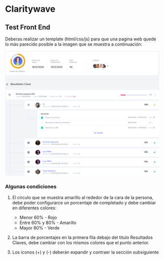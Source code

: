 # Claritywave

## Test Front End

Deberas realizar un template (html/css/js) para que una pagina web quede lo más parecido posible a la imagen que se muestra a continuación:

![Example](/test_cw.png)

### Algunas condiciones

1. El circulo que se muestra amarillo al rededor de la cara de la persona, debe poder configurarce un porcentaje de completado y debe cambiar en diferentes colores:
     - Menor 60%  - Rojo
     - Entre 60% y 80%  - Amarillo
     - Mayor 80%  - Verde
  
2. La barra de porcentajes en la primera fila debajo del titulo Resultados Claves, debe cambiar con los mismos colores que el punto anterior.
3. Los iconos (+) y (-) deberán expandir y contraer la sección subsiguiente
